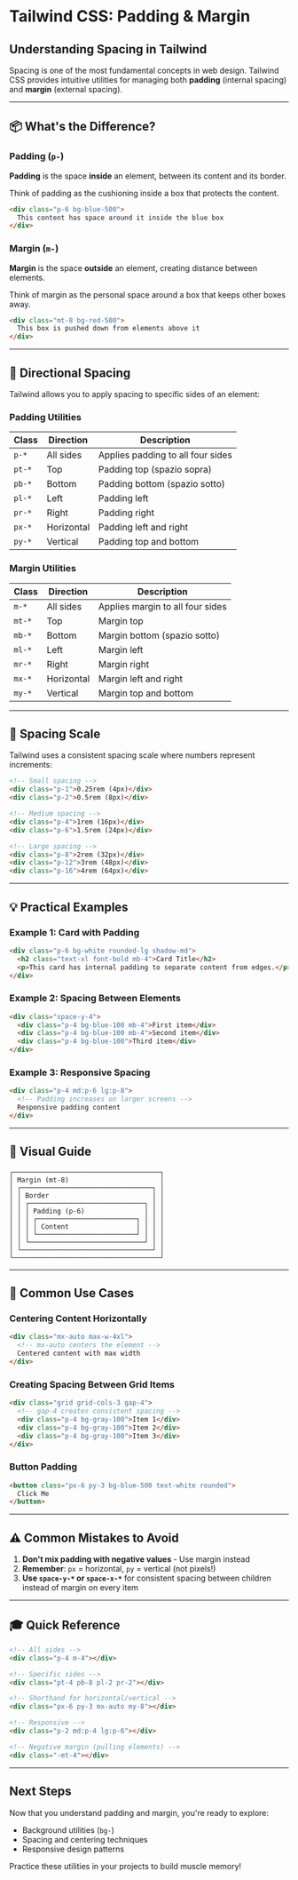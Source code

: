 # Tailwind CSS: Padding & Margin

## Understanding Spacing in Tailwind

Spacing is one of the most fundamental concepts in web design. Tailwind CSS provides intuitive utilities for managing both **padding** (internal spacing) and **margin** (external spacing).

---

## 📦 What's the Difference?

### Padding (`p-`)
**Padding** is the space **inside** an element, between its content and its border.

Think of padding as the cushioning inside a box that protects the content.

```html
<div class="p-6 bg-blue-500">
  This content has space around it inside the blue box
</div>
```

### Margin (`m-`)
**Margin** is the space **outside** an element, creating distance between elements.

Think of margin as the personal space around a box that keeps other boxes away.

```html
<div class="mt-8 bg-red-500">
  This box is pushed down from elements above it
</div>
```

---

## 🎯 Directional Spacing

Tailwind allows you to apply spacing to specific sides of an element:

### Padding Utilities

| Class | Direction | Description |
|-------|-----------|-------------|
| `p-*` | All sides | Applies padding to all four sides |
| `pt-*` | Top | Padding top (spazio sopra) |
| `pb-*` | Bottom | Padding bottom (spazio sotto) |
| `pl-*` | Left | Padding left |
| `pr-*` | Right | Padding right |
| `px-*` | Horizontal | Padding left and right |
| `py-*` | Vertical | Padding top and bottom |

### Margin Utilities

| Class | Direction | Description |
|-------|-----------|-------------|
| `m-*` | All sides | Applies margin to all four sides |
| `mt-*` | Top | Margin top |
| `mb-*` | Bottom | Margin bottom (spazio sotto) |
| `ml-*` | Left | Margin left |
| `mr-*` | Right | Margin right |
| `mx-*` | Horizontal | Margin left and right |
| `my-*` | Vertical | Margin top and bottom |

---

## 📏 Spacing Scale

Tailwind uses a consistent spacing scale where numbers represent increments:

```html
<!-- Small spacing -->
<div class="p-1">0.25rem (4px)</div>
<div class="p-2">0.5rem (8px)</div>

<!-- Medium spacing -->
<div class="p-4">1rem (16px)</div>
<div class="p-6">1.5rem (24px)</div>

<!-- Large spacing -->
<div class="p-8">2rem (32px)</div>
<div class="p-12">3rem (48px)</div>
<div class="p-16">4rem (64px)</div>
```

---

## 💡 Practical Examples

### Example 1: Card with Padding
```html
<div class="p-6 bg-white rounded-lg shadow-md">
  <h2 class="text-xl font-bold mb-4">Card Title</h2>
  <p>This card has internal padding to separate content from edges.</p>
</div>
```

### Example 2: Spacing Between Elements
```html
<div class="space-y-4">
  <div class="p-4 bg-blue-100 mb-4">First item</div>
  <div class="p-4 bg-blue-100 mb-4">Second item</div>
  <div class="p-4 bg-blue-100">Third item</div>
</div>
```

### Example 3: Responsive Spacing
```html
<div class="p-4 md:p-6 lg:p-8">
  <!-- Padding increases on larger screens -->
  Responsive padding content
</div>
```

---

## 🎨 Visual Guide

```
┌─────────────────────────────────────┐
│ Margin (mt-8)                       │
│ ┌─────────────────────────────────┐ │
│ │ Border                          │ │
│ │ ┌─────────────────────────────┐ │ │
│ │ │ Padding (p-6)               │ │ │
│ │ │ ┌─────────────────────────┐ │ │ │
│ │ │ │ Content                 │ │ │ │
│ │ │ └─────────────────────────┘ │ │ │
│ │ └─────────────────────────────┘ │ │
│ └─────────────────────────────────┘ │
└─────────────────────────────────────┘
```

---

## 🚀 Common Use Cases

### Centering Content Horizontally
```html
<div class="mx-auto max-w-4xl">
  <!-- mx-auto centers the element -->
  Centered content with max width
</div>
```

### Creating Spacing Between Grid Items
```html
<div class="grid grid-cols-3 gap-4">
  <!-- gap-4 creates consistent spacing -->
  <div class="p-4 bg-gray-100">Item 1</div>
  <div class="p-4 bg-gray-100">Item 2</div>
  <div class="p-4 bg-gray-100">Item 3</div>
</div>
```

### Button Padding
```html
<button class="px-6 py-3 bg-blue-500 text-white rounded">
  Click Me
</button>
```

---

## ⚠️ Common Mistakes to Avoid

1. **Don't mix padding with negative values** - Use margin instead
2. **Remember**: `px` = horizontal, `py` = vertical (not pixels!)
3. **Use `space-y-*` or `space-x-*`** for consistent spacing between children instead of margin on every item

---

## 🎓 Quick Reference

```html
<!-- All sides -->
<div class="p-4 m-4"></div>

<!-- Specific sides -->
<div class="pt-4 pb-8 pl-2 pr-2"></div>

<!-- Shorthand for horizontal/vertical -->
<div class="px-6 py-3 mx-auto my-8"></div>

<!-- Responsive -->
<div class="p-2 md:p-4 lg:p-6"></div>

<!-- Negative margin (pulling elements) -->
<div class="-mt-4"></div>
```

---

## Next Steps

Now that you understand padding and margin, you're ready to explore:
- Background utilities (`bg-`)
- Spacing and centering techniques
- Responsive design patterns

Practice these utilities in your projects to build muscle memory!